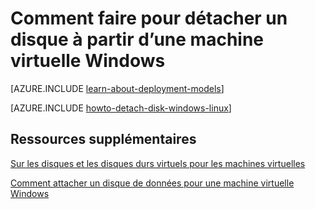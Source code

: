 <properties
    pageTitle="Détacher un disque d’un ordinateur virtuel de Windows | Microsoft Azure"
    description="Apprenez à détacher un disque d’un ordinateur virtuel dans Azure en utilisant le modèle de déploiement classique."
    services="virtual-machines-windows"
    documentationCenter=""
    authors="cynthn"
    manager="timlt"
    editor=""
    tags="azure-service-management"/>

<tags
    ms.service="virtual-machines-windows"
    ms.workload="infrastructure-services"
    ms.tgt_pltfrm="vm-windows"
    ms.devlang="na"
    ms.topic="article"
    ms.date="09/27/2016"
    ms.author="cynthn"/>



# <a name="how-to-detach-a-disk-from-a-windows-virtual-machine"></a>Comment faire pour détacher un disque à partir d’une machine virtuelle Windows

[AZURE.INCLUDE [learn-about-deployment-models](../../includes/learn-about-deployment-models-classic-include.md)]


[AZURE.INCLUDE [howto-detach-disk-windows-linux](../../includes/howto-detach-disk-windows-linux.md)]

## <a name="additional-resources"></a>Ressources supplémentaires

[Sur les disques et les disques durs virtuels pour les machines virtuelles](virtual-machines-linux-about-disks-vhds.md)

[Comment attacher un disque de données pour une machine virtuelle Windows](virtual-machines-windows-classic-attach-disk.md)

